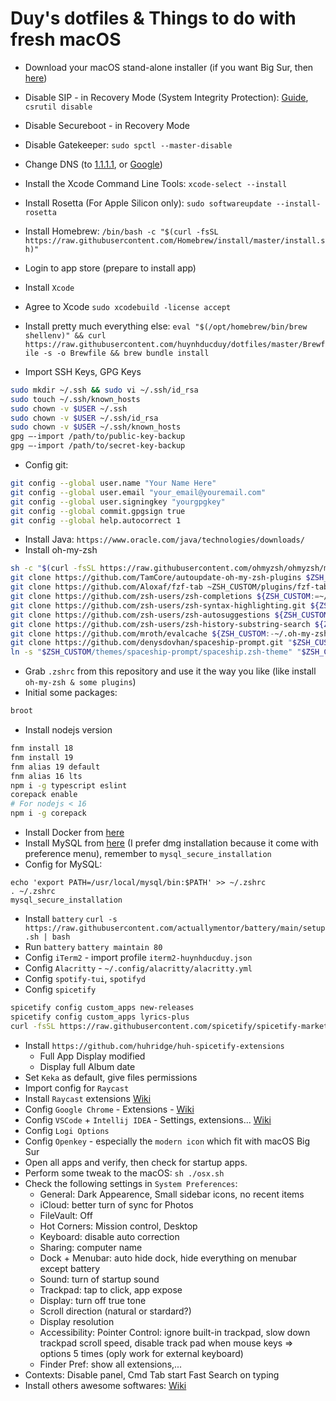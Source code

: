# Duy's dotfiles & Things to do with fresh macOS

- Download your macOS stand-alone installer (if you want Big Sur, then [here](https://github.com/corpnewt/gibMacOS))

- Disable SIP - in Recovery Mode (System Integrity Protection): [Guide](https://www.macworld.co.uk/how-to/mac/how-turn-off-mac-os-x-system-integrity-protection-rootless-3638975/), `csrutil disable`
- Disable Secureboot - in Recovery Mode
- Disable Gatekeeper: `sudo spctl --master-disable`
- Change DNS (to [1.1.1.1](https://1.1.1.1/dns/), or [Google](https://developers.google.com/speed/public-dns))
- Install the Xcode Command Line Tools: `xcode-select --install`
- Install Rosetta (For Apple Silicon only): `sudo softwareupdate --install-rosetta`
- Install Homebrew: `/bin/bash -c "$(curl -fsSL https://raw.githubusercontent.com/Homebrew/install/master/install.sh)"`
- Login to app store (prepare to install app)
- Install `Xcode`
- Agree to Xcode `sudo xcodebuild -license accept`
- Install pretty much everything else: `eval "$(/opt/homebrew/bin/brew shellenv)" && curl https://raw.githubusercontent.com/huynhducduy/dotfiles/master/Brewfile -s -o Brewfile && brew bundle install`
- Import SSH Keys, GPG Keys
```sh
sudo mkdir ~/.ssh && sudo vi ~/.ssh/id_rsa
sudo touch ~/.ssh/known_hosts
sudo chown -v $USER ~/.ssh
sudo chown -v $USER ~/.ssh/id_rsa
sudo chown -v $USER ~/.ssh/known_hosts
gpg —-import /path/to/public-key-backup
gpg —-import /path/to/secret-key-backup
```
- Config git:
```sh
git config --global user.name "Your Name Here"
git config --global user.email "your_email@youremail.com"
git config --global user.signingkey "yourgpgkey"
git config --global commit.gpgsign true
git config --global help.autocorrect 1
```
- Install Java: `https://www.oracle.com/java/technologies/downloads/`
- Install oh-my-zsh
```sh
sh -c "$(curl -fsSL https://raw.githubusercontent.com/ohmyzsh/ohmyzsh/master/tools/install.sh)"
git clone https://github.com/TamCore/autoupdate-oh-my-zsh-plugins $ZSH_CUSTOM/plugins/autoupdate
git clone https://github.com/Aloxaf/fzf-tab ~ZSH_CUSTOM/plugins/fzf-tab
git clone https://github.com/zsh-users/zsh-completions ${ZSH_CUSTOM:=~/.oh-my-zsh/custom}/plugins/zsh-completions
git clone https://github.com/zsh-users/zsh-syntax-highlighting.git ${ZSH_CUSTOM:-~/.oh-my-zsh/custom}/plugins/zsh-syntax-highlighting
git clone https://github.com/zsh-users/zsh-autosuggestions ${ZSH_CUSTOM:-~/.oh-my-zsh/custom}/plugins/zsh-autosuggestions
git clone https://github.com/zsh-users/zsh-history-substring-search ${ZSH_CUSTOM:-~/.oh-my-zsh/custom}/plugins/zsh-history-substring-search
git clone https://github.com/mroth/evalcache ${ZSH_CUSTOM:-~/.oh-my-zsh/custom}/plugins/evalcache
git clone https://github.com/denysdovhan/spaceship-prompt.git "$ZSH_CUSTOM/themes/spaceship-prompt" --depth=1
ln -s "$ZSH_CUSTOM/themes/spaceship-prompt/spaceship.zsh-theme" "$ZSH_CUSTOM/themes/spaceship.zsh-theme"
```
- Grab `.zshrc` from this repository and use it the way you like (like install `oh-my-zsh & some plugins`)
- Initial some packages:
```sh
broot
```
- Install nodejs version
```sh
fnm install 18
fnm install 19
fnm alias 19 default
fnm alias 16 lts
npm i -g typescript eslint
corepack enable
# For nodejs < 16
npm i -g corepack
```
- Install Docker from [here](https://docs.docker.com/desktop/install/mac-install/)
- Install MySQL from [here](https://dev.mysql.com/downloads/mysql/) (I prefer dmg installation because it come with preference menu), remember to `mysql_secure_installation`
- Config for MySQL:
```
echo 'export PATH=/usr/local/mysql/bin:$PATH' >> ~/.zshrc
. ~/.zshrc
mysql_secure_installation
```
- Install `battery` `curl -s https://raw.githubusercontent.com/actuallymentor/battery/main/setup.sh | bash`
- Run `battery` `battery maintain 80`
- Config `iTerm2` - import profile `iterm2-huynhducduy.json`
- Config `Alacritty` - `~/.config/alacritty/alacritty.yml`
- Config `spotify-tui`, `spotifyd`
- Config `spicetify`
```sh
spicetify config custom_apps new-releases
spicetify config custom_apps lyrics-plus
curl -fsSL https://raw.githubusercontent.com/spicetify/spicetify-marketplace/main/install.sh | sh
```
- Install `https://github.com/huhridge/huh-spicetify-extensions`
	- Full App Display modified
	- Display full Album date
- Set `Keka` as default, give files permissions
- Import config for `Raycast`
- Install `Raycast` extensions [Wiki](https://github.com/huynhducduy/dotfiles/wiki/Raycast-Extensions)
- Config `Google Chrome` - Extensions - [Wiki](https://github.com/huynhducduy/dotfiles/wiki/Chrome-Extensions)
- Config `VSCode` + `Intellij IDEA` - Settings, extensions... [Wiki](https://github.com/huynhducduy/dotfiles/wiki/VSCode-Extensions)
- Config `Logi Options`
- Config `Openkey` - especially the `modern icon` which fit with macOS Big Sur
- Open all apps and verify, then check for startup apps.
- Perform some tweak to the macOS: `sh ./osx.sh`
- Check the following settings in `System Preferences`:
	- General: Dark Appearence, Small sidebar icons, no recent items
	- iCloud: better turn of sync for Photos
	- FileVault: Off
	- Hot Corners: Mission control, Desktop 
	- Keyboard: disable auto correction
	- Sharing: computer name
	- Dock + Menubar: auto hide dock, hide everything on menubar except battery
	- Sound: turn of startup sound
	- Trackpad: tap to click, app expose
	- Display: turn off true tone
	- Scroll direction (natural or stardard?)
	- Display resolution
	- Accessibility: Pointer Control: ignore built-in trackpad, slow down trackpad scroll speed, disable track pad when mouse keys => options 5 times (oply work for external keyboard)
	- Finder Pref: show all extensions,...
- Contexts: Disable panel, Cmd Tab start Fast Search on typing
- Install others awesome softwares: [Wiki](https://github.com/huynhducduy/dotfiles/wiki/Awesome-software-to-install)
